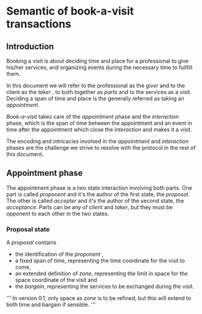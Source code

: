 # Semantic of book-a-visit transactions

## Introduction

Booking a visit is about deciding time and place for a professional to give his/her services, and organizing events during the necessary time to fullfill them.

In this document we will refer to the professional as the _giver_ and to the client as the _taker_ , to both together as _parts_ and to the services as a _visit_.
Deciding a span of time and place is the generally referred as taking an _appointment_. 

*Book-a-visit* takes care of the _appointment_ phase and the _interaction_ phase, which is the span of time between the appointment and an event in time after the appointment which close the _interaction_ and makes it a _visit_.

The encoding and intricacies involved in the _appointment_ and _interaction_ phases are the challenge we strive to resolve with the protocol in the rest of this document.

## Appointment phase

The appointment phase is a two state interaction involving both parts.
One part is called _proponent_ and it's the author of the first state, the _proposal_. The other is called _accepter_ and it's the author of the second state, the _acceptance_.
Parts can be any of _client_ and _taker_, but they must be _opponent_ to each other in the two states.

### Proposal state

A _proposal_ contains 
- the identification of the _proponent_ , 
- a fixed span of time, representing the time coordinate for the visit to come, 
- an extended definition of _zone_, representing the limit in space for the space coordinate of the visit and 
- the _bargain_, representing the services to be exchanged during the visit.

'''
In version 0.1, only space as _zone_ is to be refined, but this will extend to both time and bargain if sensible.
'''

